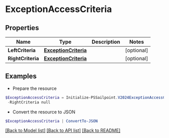 # ExceptionAccessCriteria
## Properties

Name | Type | Description | Notes
------------ | ------------- | ------------- | -------------
**LeftCriteria** | [**ExceptionCriteria**](ExceptionCriteria.md) |  | [optional] 
**RightCriteria** | [**ExceptionCriteria**](ExceptionCriteria.md) |  | [optional] 

## Examples

- Prepare the resource
```powershell
$ExceptionAccessCriteria = Initialize-PSSailpoint.V2024ExceptionAccessCriteria  -LeftCriteria null `
 -RightCriteria null
```

- Convert the resource to JSON
```powershell
$ExceptionAccessCriteria | ConvertTo-JSON
```

[[Back to Model list]](../README.md#documentation-for-models) [[Back to API list]](../README.md#documentation-for-api-endpoints) [[Back to README]](../README.md)

